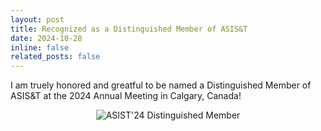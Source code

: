 ```yaml
---
layout: post
title: Recognized as a Distinguished Member of ASIS&T
date: 2024-10-28
inline: false
related_posts: false
---
```


I am truely honored and greatful to be named a Distinguished Member of ASIS&T at the 2024 Annual Meeting in Calgary, Canada!

<div style="text-align: center;">
  <img src="/assets/img/2024-ASIST-DistMem.jpg" alt="ASIST'24 Distinguished Member" style="max-width: 100%; height: auto;" />
</div>